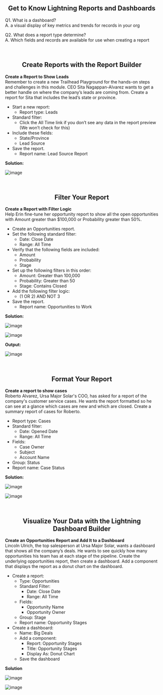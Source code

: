 <br>
<h2 align=center> Get to Know Lightning Reports and Dashboards </h2>

Q1. What is a dashboard?<br>
A. a visual display of key metrics and trends for records in your org

Q2. What does a report type determine?<br>
A. Which fields and records are available for use when creating a report


<br>
<h2 align=center> Create Reports with the Report Builder </h2>

<b> Create a Report to Show Leads </b><br>
Remember to create a new Trailhead Playground for the hands-on steps and challenges in this module.
CEO Sita Nagappan-Alvarez wants to get a better handle on where the company’s leads are coming from. Create a report for Sita that includes the lead’s state or province.
* Start a new report:
  * Report type: Leads
* Standard filter:
  * Click the All Time link if you don’t see any data in the report preview (We won’t check for this)
* Include these fields:
  * State/Province
  * Lead Source
* Save the report.
  * Report name: Lead Source Report

<b> Solution: </b>

![image](https://github.com/HargunaniHarsha/Customer-Relationship-Management/assets/90439153/ea02b9c2-cb64-4cc0-9648-5adcc02fbe6d)

<br>
<h2 align=center> Filter Your Report </h2>

<b> Create a Report with Filter Logic </b><br>
Help Erin fine-tune her opportunity report to show all the open opportunities with Amount greater than $100,000 or Probability greater than 50%.
* Create an Opportunities report.
* Set the following standard filter:
  * Date: Close Date
  * Range: All Time
* Verify that the following fields are included:
  * Amount
  * Probability
  * Stage
* Set up the following filters in this order:
  * Amount: Greater than 100,000
  * Probability: Greater than 50
  * Stage: Contains Closed
* Add the following filter logic:
  * (1 OR 2) AND NOT 3
* Save the report.
  * Report name: Opportunities to Work
 
<b> Solution: </b>

![image](https://github.com/HargunaniHarsha/Customer-Relationship-Management/assets/90439153/f5340818-ccfe-4f14-9002-fe6e1b90afed)

![image](https://github.com/HargunaniHarsha/Customer-Relationship-Management/assets/90439153/a7d6753e-ffa0-403c-8abe-dc9138eb85b2)

<b> Output: </b>

![image](https://github.com/HargunaniHarsha/Customer-Relationship-Management/assets/90439153/18dc0090-0167-4e7b-9fa3-af23f6f89180)

<br>
<h2 align=center> Format Your Report </h2>

<b> Create a report to show cases </b><br>
Roberto Alvarez, Ursa Major Solar's COO, has asked for a report of the company's customer service cases. He wants the report formatted so he can see at a glance which cases are new and which are closed. Create a summary report of cases for Roberto.
* Report type: Cases
* Standard filter:
  * Date: Opened Date
  * Range: All Time
* Fields:
  * Case Owner
  * Subject
  * Account Name
* Group: Status
* Report name: Case Status

<b> Solution: </b>

![image](https://github.com/HargunaniHarsha/Customer-Relationship-Management/assets/90439153/e23391b4-04d2-471f-837a-e482baed1623)

![image](https://github.com/HargunaniHarsha/Customer-Relationship-Management/assets/90439153/34508c1e-e36e-48c7-8009-bd389675164d)

<br>
<h2 align=center> Visualize Your Data with the Lightning Dashboard Builder </h2>

<b> Create an Opportunities Report and Add It to a Dashboard </b><br>
Lincoln Ulrich, the top salesperson at Ursa Major Solar, wants a dashboard that shows all the company’s deals. He wants to see quickly how many opportunities his team has at each stage of the pipeline. Create the underlying opportunities report, then create a dashboard. Add a component that displays the report as a donut chart on the dashboard.
* Create a report:
  * Type: Opportunities
  * Standard Filter:
    * Date: Close Date
    * Range: All Time
   * Fields:
     * Opportunity Name
     * Opportunity Owner
   * Group: Stage
   * Report name: Opportunity Stages
* Create a dashboard:
  * Name: Big Deals
  * Add a component:
    * Report: Opportunity Stages
    * Title: Opportunity Stages
    * Display As: Donut Chart
  * Save the dashboard
 
<b> Solution </b>

![image](https://github.com/HargunaniHarsha/Customer-Relationship-Management/assets/90439153/2054eaff-fc38-460a-a119-e3a2552b596d)

![image](https://github.com/HargunaniHarsha/Customer-Relationship-Management/assets/90439153/8062cd69-8704-4b7f-ab5c-2470a9ffb87a)


<br>
